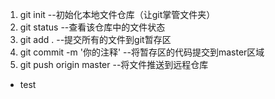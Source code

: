 1. git init  --初始化本地文件仓库（让git掌管文件夹）
2. git status --查看该仓库中的文件状态
3. git add .  --提交所有的文件到git暂存区
4. git commit -m '你的注释' --将暂存区的代码提交到master区域
5. git push origin master  --将文件推送到远程仓库

- test   